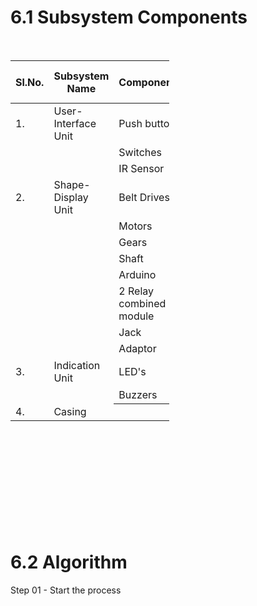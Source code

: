 # 6.1 Subsystem Components




&nbsp;
<table style="width: 50.4464%; height: 747px;" role="table">
<thead>
<tr style="height: 65px;">
<th style="width: 8.08926%; height: 65px;">Sl.No.</th>
<th style="width: 20.0837%; height: 65px;">Subsystem Name</th>
<th style="width: 25.9214%; height: 65px;">Components</th>
<td style="width: 19.2669%; height: 65px;">
<h3><span style="font-size: 14px;">Responsiblities</span></h3>
</td>
</tr>
</thead>
<tbody>
<tr style="height: 48px;">
<td style="width: 8.08926%; height: 48px;">1.</td>
<td style="width: 20.0837%; height: 48px;">User-Interface Unit</td>
<td style="width: 25.9214%; height: 48px;">Push buttons</td>
<td style="width: 19.2669%; height: 48px;"> Annapurna</td>
</tr>
<tr style="height: 24px;">
<td style="width: 8.08926%; height: 24px;"></td>
<td style="width: 20.0837%; height: 24px;"></td>
<td style="width: 25.9214%; height: 24px;">Switches</td>
<td style="width: 19.2669%; height: 24px;"></td>
</tr>
<tr style="height: 24px;">
<td style="width: 8.08926%; height: 24px;"></td>
<td style="width: 20.0837%; height: 24px;"></td>
<td style="width: 25.9214%; height: 24px;">IR Sensor</td>
<td style="width: 19.2669%; height: 24px;"></td>
</tr>
<tr style="height: 48px;">
<td style="width: 8.08926%; height: 48px;">2.</td>
<td style="width: 20.0837%; height: 48px;">Shape-Display Unit</td>
<td style="width: 25.9214%; height: 48px;">Belt Drives</td>
<td style="width: 19.2669%; height: 48px;"> Vighnesh</td>
</tr>
<tr style="height: 24px;">
<td style="width: 8.08926%; height: 24px;"></td>
<td style="width: 20.0837%; height: 24px;"></td>
<td style="width: 25.9214%; height: 24px;">Motors</td>
<td style="width: 19.2669%; height: 24px;"></td>
</tr>
<tr style="height: 24px;">
<td style="width: 8.08926%; height: 24px;"></td>
<td style="width: 20.0837%; height: 24px;"></td>
<td style="width: 25.9214%; height: 24px;">Gears</td>
<td style="width: 19.2669%; height: 24px;"></td>
</tr>
<tr style="height: 24px;">
<td style="width: 8.08926%; height: 24px;"></td>
<td style="width: 20.0837%; height: 24px;"></td>
<td style="width: 25.9214%; height: 24px;">Shaft</td>
<td style="width: 19.2669%; height: 24px;"></td>
</tr>
<tr style="height: 24px;">
<td style="width: 8.08926%; height: 24px;"></td>
<td style="width: 20.0837%; height: 24px;"></td>
<td style="width: 25.9214%; height: 24px;">Arduino</td>
<td style="width: 19.2669%; height: 24px;"></td>
</tr>
<tr style="height: 48px;">
<td style="width: 8.08926%; height: 48px;"></td>
<td style="width: 20.0837%; height: 48px;"></td>
<td style="width: 25.9214%; height: 48px;">2 Relay combined module</td>
<td style="width: 19.2669%; height: 48px;"></td>
</tr>
<tr style="height: 24px;">
<td style="width: 8.08926%; height: 24px;"></td>
<td style="width: 20.0837%; height: 24px;"></td>
<td style="width: 25.9214%; height: 24px;">Jack</td>
<td style="width: 19.2669%; height: 24px;"></td>
</tr>
<tr style="height: 24px;">
<td style="width: 8.08926%; height: 24px;"></td>
<td style="width: 20.0837%; height: 24px;"></td>
<td style="width: 25.9214%; height: 24px;">Adaptor</td>
<td style="width: 19.2669%; height: 24px;"></td>
</tr>
<tr style="height: 48px;">
<td style="width: 8.08926%; height: 48px;">3.</td>
<td style="width: 20.0837%; height: 48px;">Indication Unit</td>
<td style="width: 25.9214%; height: 48px;">LED's</td>
<td style="width: 19.2669%; height: 48px;"> Tejas</td>
</tr>
<tr style="height: 24px;">
<td style="width: 8.08926%; height: 24px;"></td>
<td style="width: 20.0837%; height: 24px;"></td>
<td style="width: 25.9214%; height: 24px;">Buzzers</td>
<td style="width: 19.2669%; height: 24px;"></td>
</tr>
<tr style="height: 24px;">
<td style="width: 8.08926%; height: 24px;">4.</td>
<td style="width: 20.0837%; height: 24px;">Casing</td>
<th style="width: 25.9214%; height: 24px;"></th>
<td style="width: 19.2669%; height: 24px;"> Anushika</td>
</tr>
</tbody>
</table>

# 6.2 Algorithm 
Step 01 - Start the process
